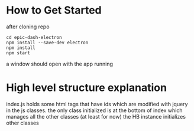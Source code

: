 # How to Get Started

after cloning repo 

```
cd epic-dash-electron
npm install --save-dev electron
npm install
npm start
```

a window should open with the app running

# High level structure explanation

index.js holds some html tags that have ids which are modified with jquery in the js classes.
the only class initialized is at the bottom of index which manages all the other classes (at least for now)
the HB instance initializes other classes